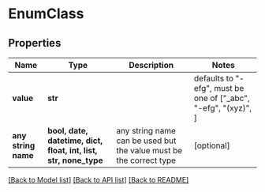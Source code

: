 # EnumClass

## Properties
Name | Type | Description | Notes
------------ | ------------- | ------------- | -------------
**value** | **str** |  | defaults to "-efg",  must be one of ["_abc", "-efg", "(xyz)", ]
**any string name** | **bool, date, datetime, dict, float, int, list, str, none_type** | any string name can be used but the value must be the correct type | [optional]

[[Back to Model list]](../README.md#documentation-for-models) [[Back to API list]](../README.md#documentation-for-api-endpoints) [[Back to README]](../README.md)



